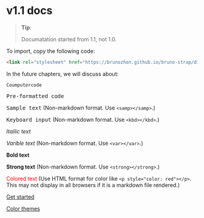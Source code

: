 # v1.1 docs

> **Tip**: 
>
> Documatation started from 1.1, not 1.0.
 
To import, copy the following code:

```html
<link rel="stylesheet" href="https://brunozhon.github.io/bruno-strap/dist/1.1/bruno-strap.css" />
```

In the future chapters, we will discuss about:

<code>Coumputercode</code>

<pre>
Pre-formatted code
</pre>

<samp>Sample text</samp> (Non-markdown format. Use `<samp></samp>`.)

<kbd>Keyboard input</kbd> (Non-markdown format. Use `<kbd></kbd>`.)

<i>Itailic text</i>

<var>Varible text</var> (Non-markdown format. Use `<var></var>`.)

<b>Bold text</b>

<strong>Strong text</strong> (Non-markdown format. Use `<strong></strong>`.)

<span style="color: red">Colored text</span> (Use HTML format for color like `<p style="color: red"></p>`. This may not display in all browsers if it is a markdown file rendered.)

[Get started](/bruno-strap/docs/1.1/getting-started/basic-syntax-of-html-and-a-quick-intro/)

[Color themes](/bruno-strap/docs/1.1/getting-started/color-themes/1.0/)
